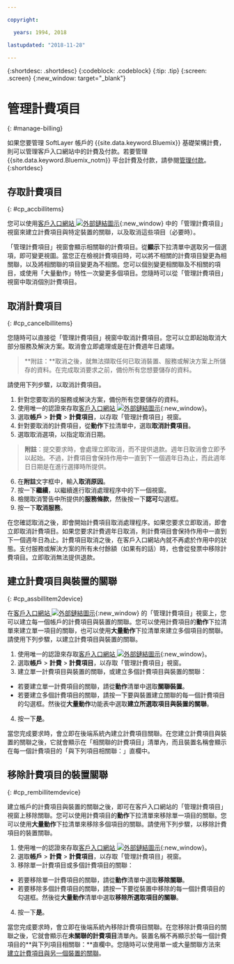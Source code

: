 ```yaml
---

copyright:

  years: 1994, 2018

lastupdated: "2018-11-28"

---
```


{:shortdesc: .shortdesc}
{:codeblock: .codeblock}
{:tip: .tip}
{:screen: .screen}
{:new_window: target="_blank"}


# 管理計費項目
{: #manage-billing}

如果您要管理 SoftLayer 帳戶的 {{site.data.keyword.Bluemix}} 基礎架構計費，則可以管理客戶入口網站中的計費及付款。若要管理 {{site.data.keyword.Bluemix_notm}} 平台計費及付款，請參閱[管理付款](/docs/billing-usage/manage_billing.html#linkedusage)。  
{:shortdesc}

## 存取計費項目
{: #cp_accbillitems}

您可以使用[客戶入口網站 ![外部鏈結圖示](../icons/launch-glyph.svg)](https://control.softlayer.com/){:new_window} 中的「管理計費項目」視窗來建立計費項目與特定裝置的關聯，以及取消這些項目（必要時）。

「管理計費項目」視窗會顯示相關聯的計費項目。從**顯示**下拉清單中選取另一個選項，即可變更視圖。當您正在檢視計費項目時，可以將不相關的計費項目變更為相關聯，以及將相關聯的項目變更為不相關。您可以個別變更相關聯及不相關的項目，或使用「大量動作」特性一次變更多個項目。您隨時可以從「管理計費項目」視窗中取消個別計費項目。


## 取消計費項目
{: #cp_cancelbillitems}

您隨時可以直接從「管理計費項目」視窗中取消計費項目。您可以立即起始取消大部分服務及解決方案。取消會立即處理或是在計費週年日處理。

> **附註：**取消之後，就無法擷取任何已取消裝置、服務或解決方案上所儲存的資料。在完成取消要求之前，備份所有您想要儲存的資料。

請使用下列步驟，以取消計費項目。

1. 針對您要取消的服務或解決方案，備份所有您要儲存的資料。
2. 使用唯一的認證來存取[客戶入口網站 ![外部鏈結圖示](../icons/launch-glyph.svg)](https://control.softlayer.com/){:new_window}。
3. 選取**帳戶** > **計費** > **計費項目**，以存取「管理計費項目」視窗。
4. 針對要取消的計費項目，從**動作**下拉清單中，選取**取消計費項目**。
5. 選取取消選項，以指定取消日期。
>**附註**：提交要求時，會處理立即取消，而不提供退款。週年日取消會立即予以起始。不過，計費項目會保持作用中一直到下一個週年日為止，而此週年日日期是在進行選擇時所提供。
6. 在**附註**文字框中，輸入**取消原因**。
7. 按一下**繼續**，以繼續進行取消處理程序中的下一個視窗。
8. 檢閱取消警告中所提供的**服務條款**，然後按一下**認可**勾選框。
9. 按一下**取消服務**。

在您確認取消之後，即會開始計費項目取消處理程序。如果您要求立即取消，即會立即取消計費項目。如果您要求計費週年日取消，則計費項目會保持作用中一直到下一個週年日為止。計費項目取消之後，在客戶入口網站內就不再處於作用中的狀態。支付服務或解決方案的所有未付餘額（如果有的話）時，也會從發票中移除計費項目。立即取消無法提供退款。


## 建立計費項目與裝置的關聯
{: #cp_assbillitem2device}

在[客戶入口網站 ![外部鏈結圖示](../icons/launch-glyph.svg)](https://control.softlayer.com/){:new_window} 的「管理計費項目」視窗上，您可以建立每一個帳戶的計費項目與裝置的關聯。您可以使用計費項目的**動作**下拉清單來建立單一項目的關聯，也可以使用**大量動作**下拉清單來建立多個項目的關聯。請使用下列步驟，以建立計費項目與裝置的關聯。

1. 使用唯一的認證來存取[客戶入口網站 ![外部鏈結圖示](../icons/launch-glyph.svg)](https://control.softlayer.com/){:new_window}。
2. 選取**帳戶** > **計費** > **計費項目**，以存取「管理計費項目」視窗。
3. 建立單一計費項目與裝置的關聯，或建立多個計費項目與裝置的關聯：
  * 若要建立單一計費項目的關聯，請從**動作**清單中選取**關聯裝置**。
  * 若要建立多個計費項目的關聯，請按一下要與裝置建立關聯的每一個計費項目的勾選框。然後從**大量動作**功能表中選取**建立所選取項目與裝置的關聯**。
4. 按一下**是**。

當您完成要求時，會立即在後端系統內建立計費項目關聯。在您建立計費項目與裝置的關聯之後，它就會顯示在「相關聯的計費項目」清單內，而且裝置名稱會顯示在每一個計費項目的「與下列項目相關聯：」直欄中。


## 移除計費項目的裝置關聯
{: #cp_rembillitemdevice}

建立帳戶的計費項目與裝置的關聯之後，即可在客戶入口網站的「管理計費項目」視窗上移除關聯。您可以使用計費項目的**動作**下拉清單來移除單一項目的關聯。您可以使用**大量動作**下拉清單來移除多個項目的關聯。請使用下列步驟，以移除計費項目的裝置關聯。

1. 使用唯一的認證來存取[客戶入口網站 ![外部鏈結圖示](../icons/launch-glyph.svg)](https://control.softlayer.com/){:new_window}。
2. 選取**帳戶** > **計費** > **計費項目**，以存取「管理計費項目」視窗。
3. 移除單一計費項目或多個計費項目的關聯：
  * 若要移除單一計費項目的關聯，請從**動作**清單中選取**移除關聯**。
  * 若要移除多個計費項目的關聯，請按一下要從裝置中移除的每一個計費項目的勾選框。然後從**大量動作**清單中選取**移除所選取項目的關聯**。
4. 按一下**是**。

當您完成要求時，會立即在後端系統內移除計費項目關聯。在您移除計費項目的關聯之後，它就會顯示在**未關聯的計費項目**清單內。裝置名稱不再顯示於每一個計費項目的**與下列項目相關聯：**直欄中。您隨時可以使用單一或大量關聯方法來[建立計費項目與另一個裝置的關聯](/docs/customer-portal/cpmanacctbillpay.html#cp_assbillitem2device)。
